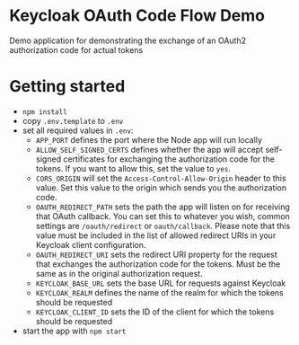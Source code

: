 # Keycloak OAuth Code Flow Demo

Demo application for demonstrating the exchange of an OAuth2 authorization code for actual tokens

# Getting started

- `npm install`
- copy `.env.template` to `.env`
- set all required values in `.env`:
  - `APP_PORT` defines the port where the Node app will run locally
  - `ALLOW_SELF_SIGNED_CERTS` defines whether the app will accept self-signed certificates for exchanging the authorization code for the tokens. If you want to allow this, set the value to `yes`.
  - `CORS_ORIGIN` will set the `Access-Control-Allow-Origin` header to this value. Set this value to the origin which sends you the authorization code.
  - `OAUTH_REDIRECT_PATH` sets the path the app will listen on for receiving that OAuth callback. You can set this to whatever you wish, common settings are `/oauth/redirect` or `oauth/callback`. Please note that this value must be included in the list of allowed redirect URIs in your Keycloak client configuration.
  - `OAUTH_REDIRECT_URI` sets the redirect URI property for the request that exchanges the authorization code for the tokens. Must be the same as in the original authorization request.
  - `KEYCLOAK_BASE_URL` sets the base URL for requests against Keycloak
  - `KEYCLOAK_REALM` defines the name of the realm for which the tokens should be requested
  - `KEYCLOAK_CLIENT_ID` sets the ID of the client for which the tokens should be requested
- start the app with `npm start`
